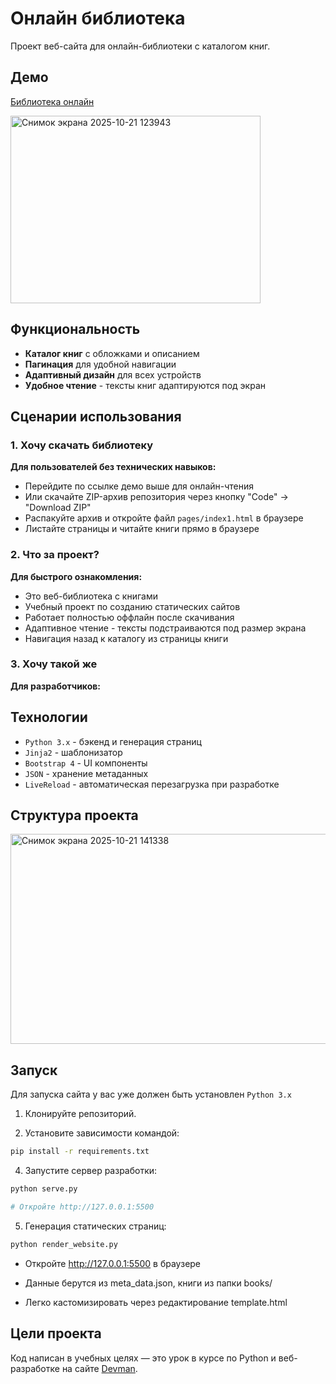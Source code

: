 # Онлайн библиотека

Проект веб-сайта для онлайн-библиотеки с каталогом книг.

## Демо
[Библиотека онлайн](https://olgavino25.github.io/library_website/)

<img width="400" height="300" alt="Снимок экрана 2025-10-21 123943" src="https://github.com/user-attachments/assets/2b332ff7-1504-46a2-aed3-ef9fc72e072c" />


## Функциональность

- **Каталог книг** с обложками и описанием
- **Пагинация** для удобной навигации
- **Адаптивный дизайн** для всех устройств
- **Удобное чтение** - тексты книг адаптируются под экран

## Сценарии использования

### 1. Хочу скачать библиотеку
**Для пользователей без технических навыков:**
- Перейдите по ссылке демо выше для онлайн-чтения
- Или скачайте ZIP-архив репозитория через кнопку "Code" → "Download ZIP"
- Распакуйте архив и откройте файл `pages/index1.html` в браузере
- Листайте страницы и читайте книги прямо в браузере

### 2. Что за проект?
**Для быстрого ознакомления:**
- Это веб-библиотека с книгами
- Учебный проект по созданию статических сайтов
- Работает полностью оффлайн после скачивания
- Адаптивное чтение - тексты подстраиваются под размер экрана
- Навигация назад к каталогу из страницы книги

### 3. Хочу такой же
**Для разработчиков:**

## Технологии

- `Python 3.x` - бэкенд и генерация страниц
- `Jinja2` - шаблонизатор
- `Bootstrap 4` - UI компоненты
- `JSON` - хранение метаданных
- `LiveReload` - автоматическая перезагрузка при разработке

## Структура проекта

<img width="575" height="336" alt="Снимок экрана 2025-10-21 141338" src="https://github.com/user-attachments/assets/d5088e2a-2b45-4c48-a02f-6bac4e280264" />


## Запуск

Для запуска сайта у вас уже должен быть установлен `Python 3.x`

1. Клонируйте репозиторий.

2. Установите зависимости командой:
```bash
pip install -r requirements.txt
```

4. Запустите сервер разработки:
```bash
python serve.py

# Откройте http://127.0.0.1:5500
```

5. Генерация статических страниц:
```bash
python render_website.py
```

- Откройте http://127.0.0.1:5500 в браузере

- Данные берутся из meta_data.json, книги из папки books/

- Легко кастомизировать через редактирование template.html

## Цели проекта

Код написан в учебных целях — это урок в курсе по Python и веб-разработке на сайте [Devman](https://dvmn.org).
